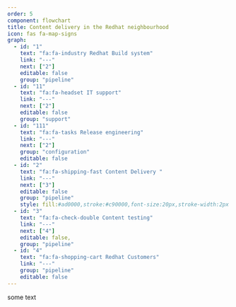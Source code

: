 ```yaml
---
order: 5
component: flowchart
title: Content delivery in the Redhat neighbourhood
icon: fas fa-map-signs
graph:
  - id: "1"
    text: "fa:fa-industry Redhat Build system"
    link: "---"
    next: ["2"]
    editable: false
    group: "pipeline"
  - id: "11"
    text: "fa:fa-headset IT support"
    link: "---"
    next: ["2"]
    editable: false
    group: "support"
  - id: "111"
    text: "fa:fa-tasks Release engineering"
    link: "---"
    next: ["2"]
    group: "configuration"
    editable: false
  - id: "2"
    text: "fa:fa-shipping-fast Content Delivery "
    link: "---"
    next: ["3"]
    editable: false
    group: "pipeline"
    style: fill:#ad0000,stroke:#c90000,font-size:20px,stroke-width:2px
  - id: "3"
    text: "fa:fa-check-double Content testing"
    link: "---"
    next: ["4"]
    editable: false,
    group: "pipeline"
  - id: "4"
    text: "fa:fa-shopping-cart Redhat Customers"
    link: "---"
    group: "pipeline"
    editable: false
---
```


some text
